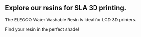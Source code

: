 ﻿## Explore our resins for SLA 3D printing.

The ELEGOO Water Washable Resin is ideal for LCD 3D printers.

Find your resin in the perfect shade!

